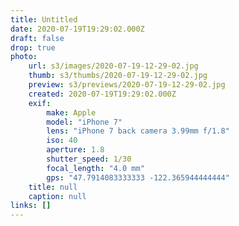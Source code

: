 ```yaml
---
title: Untitled
date: 2020-07-19T19:29:02.000Z
draft: false
drop: true
photo:
    url: s3/images/2020-07-19-12-29-02.jpg
    thumb: s3/thumbs/2020-07-19-12-29-02.jpg
    preview: s3/previews/2020-07-19-12-29-02.jpg
    created: 2020-07-19T19:29:02.000Z
    exif:
        make: Apple
        model: "iPhone 7"
        lens: "iPhone 7 back camera 3.99mm f/1.8"
        iso: 40
        aperture: 1.8
        shutter_speed: 1/30
        focal_length: "4.0 mm"
        gps: "47.7914083333333 -122.365944444444"
    title: null
    caption: null
links: []
---
```

